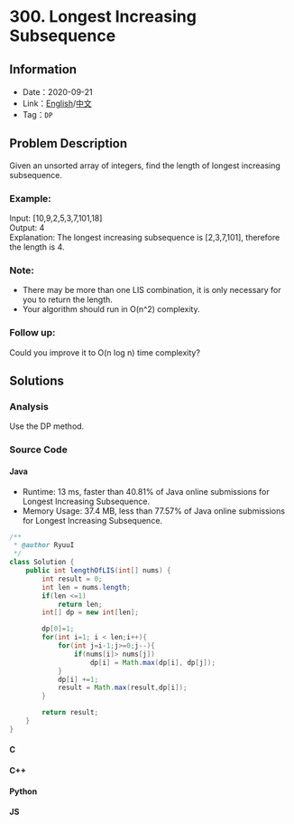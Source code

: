 # 300. Longest Increasing Subsequence
## Information
* Date：2020-09-21
* Link：[English](https://leetcode.com/problems/longest-increasing-subsequence/)/[中文](https://leetcode-cn.com/problems/longest-increasing-subsequence/)
* Tag：`DP`

## Problem Description
Given an unsorted array of integers, find the length of longest increasing subsequence.
### Example:
Input: [10,9,2,5,3,7,101,18]   
Output: 4   
Explanation: The longest increasing subsequence is [2,3,7,101], therefore the length is 4.
### Note:
* There may be more than one LIS combination, it is only necessary for you to return the length.
* Your algorithm should run in O(n^2) complexity.
### Follow up:
Could you improve it to O(n log n) time complexity?

## Solutions  
### Analysis
Use the DP method.
### Source Code
#### Java
* Runtime: 13 ms, faster than 40.81% of Java online submissions for Longest Increasing Subsequence.
* Memory Usage: 37.4 MB, less than 77.57% of Java online submissions for Longest Increasing Subsequence.
```Java
/**
 * @author RyuuI
 */
class Solution {
    public int lengthOfLIS(int[] nums) {
        int result = 0;
        int len = nums.length;
        if(len <=1)
            return len;
        int[] dp = new int[len];

        dp[0]=1;
        for(int i=1; i < len;i++){
            for(int j=i-1;j>=0;j--){
                if(nums[i]> nums[j])
                    dp[i] = Math.max(dp[i], dp[j]);
            }
            dp[i] +=1;
            result = Math.max(result,dp[i]);
        }

        return result;
    }
}
```
#### C
#### C++
#### Python
#### JS
